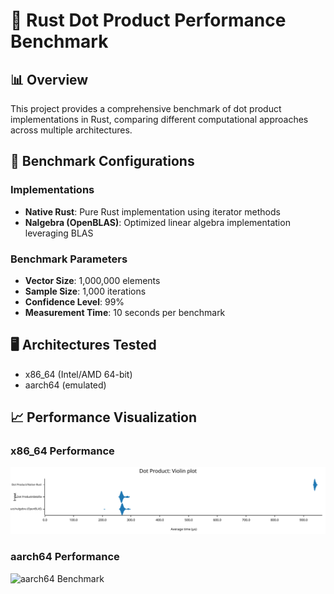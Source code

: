 # 🚀 Rust Dot Product Performance Benchmark

## 📊 Overview

This project provides a comprehensive benchmark of dot product implementations in Rust, comparing different computational approaches across multiple architectures.

## 🔬 Benchmark Configurations

### Implementations

- **Native Rust**: Pure Rust implementation using iterator methods
- **Nalgebra (OpenBLAS)**: Optimized linear algebra implementation leveraging BLAS

### Benchmark Parameters

- **Vector Size**: 1,000,000 elements
- **Sample Size**: 1,000 iterations
- **Confidence Level**: 99%
- **Measurement Time**: 10 seconds per benchmark

## 🖥️ Architectures Tested

- x86_64 (Intel/AMD 64-bit)
- aarch64 (emulated)

## 📈 Performance Visualization

### x86_64 Performance

![x86_64 Benchmark](assets/x86_64-unknown-linux-gnu_violins.svg)

### aarch64 Performance

![aarch64 Benchmark](assets/aarch64-unknown-linux-gnu_violins.svg)
